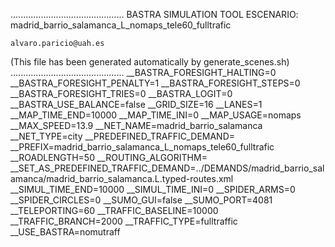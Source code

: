 .............................................
    BASTRA SIMULATION TOOL
    ESCENARIO: madrid_barrio_salamanca_L_nomaps_tele60_fulltrafic

    alvaro.paricio@uah.es
(This file has been generated automatically by generate_scenes.sh)
.............................................
__BASTRA_FORESIGHT_HALTING=0
__BASTRA_FORESIGHT_PENALTY=1
__BASTRA_FORESIGHT_STEPS=0
__BASTRA_FORESIGHT_TRIES=0
__BASTRA_LOGIT=0
__BASTRA_USE_BALANCE=false
__GRID_SIZE=16
__LANES=1
__MAP_TIME_END=10000
__MAP_TIME_INI=0
__MAP_USAGE=nomaps
__MAX_SPEED=13.9
__NET_NAME=madrid_barrio_salamanca
__NET_TYPE=city
__PREDEFINED_TRAFFIC_DEMAND=
__PREFIX=madrid_barrio_salamanca_L_nomaps_tele60_fulltrafic
__ROADLENGTH=50
__ROUTING_ALGORITHM=
__SET_AS_PREDEFINED_TRAFFIC_DEMAND=../DEMANDS/madrid_barrio_salamanca/madrid_barrio_salamanca.L.typed-routes.xml
__SIMUL_TIME_END=10000
__SIMUL_TIME_INI=0
__SPIDER_ARMS=0
__SPIDER_CIRCLES=0
__SUMO_GUI=false
__SUMO_PORT=4081
__TELEPORTING=60
__TRAFFIC_BASELINE=10000
__TRAFFIC_BRANCH=2000
__TRAFFIC_TYPE=fulltraffic
__USE_BASTRA=nomutraff
